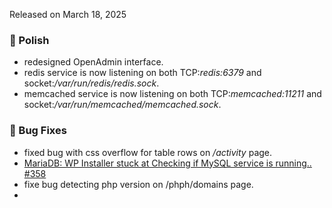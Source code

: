 Released on March 18, 2025

### 💅 Polish
- redesigned OpenAdmin interface.
- redis service is now listening on both TCP:*redis:6379* and socket:*/var/run/redis/redis.sock*.
- memcached service is now listening on both TCP:*memcached:11211* and socket:*/var/run/memcached/memcached.sock*.

### 🐛 Bug Fixes
- fixed bug with css overflow for table rows on */activity* page.
- [MariaDB: WP Installer stuck at Checking if MySQL service is running.. #358](https://github.com/stefanpejcic/OpenPanel/issues/358)
- fixe bug detecting php version on /phph/domains page.
- 

